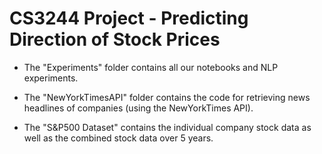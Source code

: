 # CS3244 Project - Predicting Direction of Stock Prices

- The "Experiments" folder contains all our notebooks and NLP experiments.

- The "NewYorkTimesAPI" folder contains the code for retrieving news headlines of companies (using the NewYorkTimes API).

- The "S&P500 Dataset" contains the individual company stock data as well as the combined stock data over 5 years.
